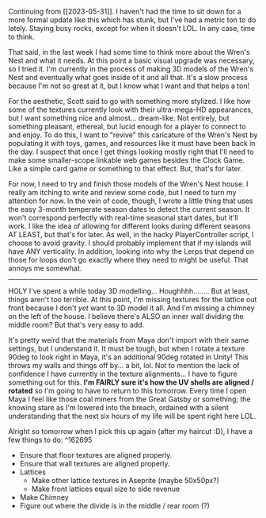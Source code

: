 Continuing from [[2023-05-31]]. I haven't had the time to sit down for a more formal update like this which has stunk, but I've had a metric ton to do lately. Staying busy rocks, except for when it doesn't LOL. In any case, time to think.

That said, in the last week I had some time to think more about the Wren's Nest and what it needs. At this point a basic visual upgrade was necessary, so I tried it. I'm currently in the process of making 3D models of the Wren's Nest and eventually what goes inside of it and all that. It's a slow process because I'm not so great at it, but I know what I want and that helps a ton!

For the aesthetic, Scott said to go with something more stylized. I like how some of the textures currently look with their ultra-mega-HD appearances, but I want something nice and almost... dream-like. Not entirely, but something pleasant, ethereal, but lucid enough for a player to connect to and enjoy. To do this, I want to "revive" this caricature of the Wren's Nest by populating it with toys, games, and resources like it must have been back in the day. I suspect that once I get things looking mostly right that I'll need to make some smaller-scope linkable web games besides the Clock Game. Like a simple card game or something to that effect. But, that's for later.

For now, I need to try and finish those models of the Wren's Nest house. I really am itching to write and review some code, but I need to turn my attention for now.
	In the vein of code, though, I wrote a little thing that uses the easy 3-month temperate season dates to detect the current season. It won't correspond perfectly with real-time seasonal start dates, but it'll work.
		I like the idea of allowing for different looks during different seasons AT LEAST, but that's for later.
	As well, in the hacky PlayerController script, I choose to avoid gravity. I should probably implement that if my islands will have ANY verticality.
	In addition, looking into why the Lerps that depend on those for loops don't go exactly where they need to might be useful. That annoys me somewhat.

---

HOLY I've spent a while today 3D modelling... Houghhhh........
But at least, things aren't too terrible. At this point, I'm missing textures for the lattice out front because I don't *yet* want to 3D model it all. And I'm missing a chimney on the left of the house. I believe there's ALSO an inner wall dividing the middle room? But that's very easy to add.

It's pretty weird that the materials from Maya don't import with their same settings, but I understand it. It must be tough, but when I rotate a texture 90deg to look right in Maya, it's an additional 90deg rotated in Unity! This throws my walls and things off by... a bit, lol. Not to mention the lack of confidence I have currently in the texture alignments... I have to figure something out for this. **I'm FAIRLY sure it's how the UV shells are aligned / rotated** so I'm going to have to return to this tomorrow.
Every time I open Maya I feel like those coal miners from the Great Gatsby or something; the knowing stare as I'm lowered into the breach, ordained with a silent understanding that the next six hours of my life will be spent right here LOL.

Alright so tomorrow when I pick this up again (after my haircut :D), I have a few things to do: ^162695
- Ensure that floor textures are aligned properly.
- Ensure that wall textures are aligned properly.
- Lattices
	- Make other lattice textures in Aseprite (maybe 50x50px?)
	- Make front lattices equal size to side revenue
- Make Chimney
- Figure out where the divide is in the middle / rear room (?)
